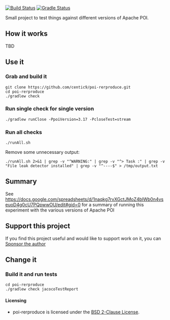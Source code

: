 [![Build Status](https://github.com/centic9/poi-rerproduce/actions/workflows/gradle-build.yml/badge.svg)](https://github.com/centic9/poi-rerproduce/actions)
[![Gradle Status](https://gradleupdate.appspot.com/centic9/poi-rerproduce/status.svg?branch=master)](https://gradleupdate.appspot.com/centic9/poi-rerproduce/status)

Small project to test things against different versions of Apache POI.

## How it works

TBD

## Use it

### Grab and build it

    git clone https://github.com/centic9/poi-rerproduce.git
    cd poi-rerproduce
    ./gradlew check

### Run single check for single version

    ./gradlew runClose -PpoiVersion=3.17 -PcloseTest=stream

### Run all checks

    ./runAll.sh

Remove some unnecessary output:

    ./runAll.sh 2>&1 | grep -v "^WARNING:" | grep -v "^> Task :" | grep -v "File leak detector installed" | grep -v "^----$" > /tmp/output.txt

## Summary

See https://docs.google.com/spreadsheets/d/1naqkg7rvXGctJMoZ4blWb0n4vseuoD4g0cU7PQpwwOU/edit#gid=0
for a summary of running this experiment with the various versions of Apache POI

## Support this project

If you find this project useful and would like to support work on it, you can [Sponsor the author](https://github.com/sponsors/centic9)

## Change it

### Build it and run tests

    cd poi-rerproduce
    ./gradlew check jacocoTestReport

#### Licensing

* poi-rerproduce is licensed under the [BSD 2-Clause License].

[BSD 2-Clause License]: https://www.opensource.org/licenses/bsd-license.php
